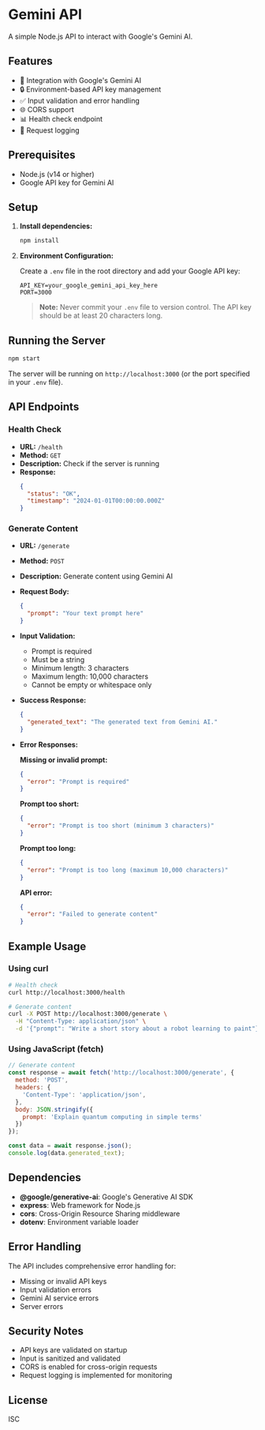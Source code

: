 # Gemini API

A simple Node.js API to interact with Google's Gemini AI.

## Features

- 🤖 Integration with Google's Gemini AI
- 🔒 Environment-based API key management
- ✅ Input validation and error handling
- 🌐 CORS support
- 📊 Health check endpoint
- 📝 Request logging

## Prerequisites

- Node.js (v14 or higher)
- Google API key for Gemini AI

## Setup

1. **Install dependencies:**

   ```bash
   npm install
   ```

2. **Environment Configuration:**

   Create a `.env` file in the root directory and add your Google API key:

   ```env
   API_KEY=your_google_gemini_api_key_here
   PORT=3000
   ```

   > **Note:** Never commit your `.env` file to version control. The API key should be at least 20 characters long.

## Running the Server

```bash
npm start
```

The server will be running on `http://localhost:3000` (or the port specified in your `.env` file).

## API Endpoints

### Health Check

- **URL:** `/health`
- **Method:** `GET`
- **Description:** Check if the server is running
- **Response:**
  ```json
  {
    "status": "OK",
    "timestamp": "2024-01-01T00:00:00.000Z"
  }
  ```

### Generate Content

- **URL:** `/generate`
- **Method:** `POST`
- **Description:** Generate content using Gemini AI
- **Request Body:**

  ```json
  {
    "prompt": "Your text prompt here"
  }
  ```

- **Input Validation:**
  - Prompt is required
  - Must be a string
  - Minimum length: 3 characters
  - Maximum length: 10,000 characters
  - Cannot be empty or whitespace only

- **Success Response:**

  ```json
  {
    "generated_text": "The generated text from Gemini AI."
  }
  ```

- **Error Responses:**

  **Missing or invalid prompt:**
  ```json
  {
    "error": "Prompt is required"
  }
  ```

  **Prompt too short:**
  ```json
  {
    "error": "Prompt is too short (minimum 3 characters)"
  }
  ```

  **Prompt too long:**
  ```json
  {
    "error": "Prompt is too long (maximum 10,000 characters)"
  }
  ```

  **API error:**
  ```json
  {
    "error": "Failed to generate content"
  }
  ```

## Example Usage

### Using curl

```bash
# Health check
curl http://localhost:3000/health

# Generate content
curl -X POST http://localhost:3000/generate \
  -H "Content-Type: application/json" \
  -d '{"prompt": "Write a short story about a robot learning to paint"}'
```

### Using JavaScript (fetch)

```javascript
// Generate content
const response = await fetch('http://localhost:3000/generate', {
  method: 'POST',
  headers: {
    'Content-Type': 'application/json',
  },
  body: JSON.stringify({
    prompt: 'Explain quantum computing in simple terms'
  })
});

const data = await response.json();
console.log(data.generated_text);
```

## Dependencies

- **@google/generative-ai**: Google's Generative AI SDK
- **express**: Web framework for Node.js
- **cors**: Cross-Origin Resource Sharing middleware
- **dotenv**: Environment variable loader

## Error Handling

The API includes comprehensive error handling for:
- Missing or invalid API keys
- Input validation errors
- Gemini AI service errors
- Server errors

## Security Notes

- API keys are validated on startup
- Input is sanitized and validated
- CORS is enabled for cross-origin requests
- Request logging is implemented for monitoring

## License

ISC
